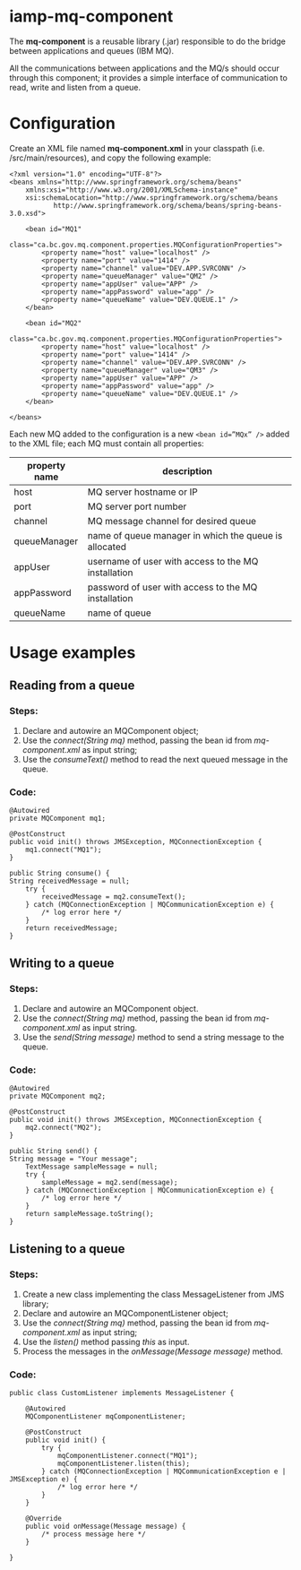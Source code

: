 # iamp-mq-component

The **mq-component** is a reusable library (.jar) responsible to do the bridge between applications and queues (IBM MQ).

All the communications between applications and the MQ/s should occur through this component; it provides a simple interface of communication to read, write and listen from a queue.

# Configuration

Create an XML file named **mq-component.xml** in your classpath (i.e. /src/main/resources), and copy the following example:

    <?xml version="1.0" encoding="UTF-8"?>
    <beans xmlns="http://www.springframework.org/schema/beans"
    	xmlns:xsi="http://www.w3.org/2001/XMLSchema-instance"
    	xsi:schemaLocation="http://www.springframework.org/schema/beans
               http://www.springframework.org/schema/beans/spring-beans-3.0.xsd">
    
    	<bean id="MQ1"
    	class="ca.bc.gov.mq.component.properties.MQConfigurationProperties">
    		<property name="host" value="localhost" />
    		<property name="port" value="1414" />
    		<property name="channel" value="DEV.APP.SVRCONN" />
    		<property name="queueManager" value="QM2" />
    		<property name="appUser" value="APP" />
    		<property name="appPassword" value="app" />
    		<property name="queueName" value="DEV.QUEUE.1" />
    	</bean>
    
    	<bean id="MQ2"
    	class="ca.bc.gov.mq.component.properties.MQConfigurationProperties">
    		<property name="host" value="localhost" />
    		<property name="port" value="1414" />
    		<property name="channel" value="DEV.APP.SVRCONN" />
    		<property name="queueManager" value="QM3" />
    		<property name="appUser" value="APP" />
    		<property name="appPassword" value="app" />
    		<property name="queueName" value="DEV.QUEUE.1" />
    	</bean>
    
    </beans>

Each new MQ added to the configuration is a new `<bean id=”MQx” />` added to the XML file; each MQ must contain all properties:

| property name | description |
|--|--|
| host | MQ server hostname or IP |
| port | MQ server port number |
| channel | MQ message channel for desired queue |
| queueManager | name of queue manager in which the queue is allocated |
| appUser | username of user with access to the MQ installation |
| appPassword | password of user with access to the MQ installation |
| queueName | name of queue |

# Usage examples

## Reading from a queue

### Steps:

 1. Declare and autowire an MQComponent object;
 2. Use the *connect(String mq)* method, passing the bean id from *mq-component.xml* as input string;
 3. Use the *consumeText()* method to read the next queued message in the queue.

### Code:

    @Autowired
    private MQComponent mq1;
    
    @PostConstruct
    public void init() throws JMSException, MQConnectionException {
    	mq1.connect("MQ1");
    }
    
    public String consume() {
    String receivedMessage = null;
    	try {
    		receivedMessage = mq2.consumeText();
    	} catch (MQConnectionException | MQCommunicationException e) {
    		/* log error here */
    	}
    	return receivedMessage;
    }

## Writing to a queue

### Steps:

 1. Declare and autowire an MQComponent object.
 2. Use the *connect(String mq)* method, passing the bean id from *mq-component.xml* as input string.
 3. Use the *send(String message)* method to send a string message to the queue.

### Code:

    @Autowired
    private MQComponent mq2;
    
    @PostConstruct
    public void init() throws JMSException, MQConnectionException {
    	mq2.connect("MQ2");
    }
    
    public String send() {
    String message = "Your message";
    	TextMessage sampleMessage = null;
    	try {
    		sampleMessage = mq2.send(message);
    	} catch (MQConnectionException | MQCommunicationException e) {
    		/* log error here */
    	}
    	return sampleMessage.toString();
    }


## Listening to a queue

### Steps:

1. Create a new class implementing the class MessageListener from JMS library;
2. Declare and autowire an MQComponentListener object;
3. Use the *connect(String mq)* method, passing the bean id from *mq-component.xml* as input string;
4. Use the *listen()* method passing *this* as input.
5. Process the messages in the *onMessage(Message message)* method.

### Code:

    public class CustomListener implements MessageListener {
    	
    	@Autowired
    	MQComponentListener mqComponentListener;
    	
    	@PostConstruct
    	public void init() {
    		try {
    			mqComponentListener.connect("MQ1");
    			mqComponentListener.listen(this);
    		} catch (MQConnectionException | MQCommunicationException e | JMSException e) {
    			/* log error here */
    		}
    	}
    
    	@Override
    	public void onMessage(Message message) {
    		/* process message here */
    	}
    
    }
